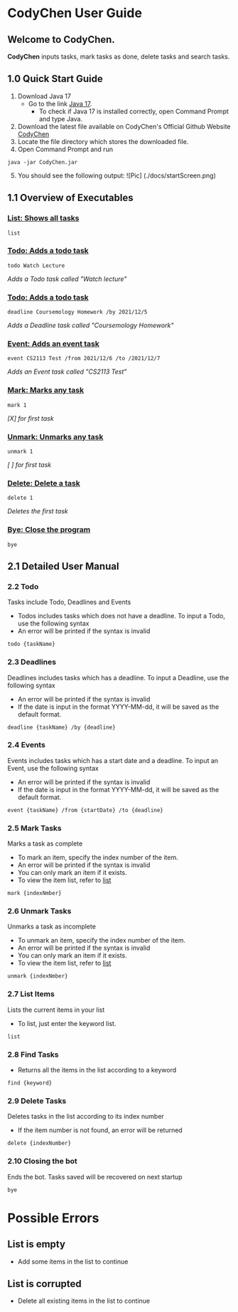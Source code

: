 # CodyChen User Guide

## Welcome to CodyChen.
**CodyChen** inputs tasks, mark tasks as done, delete tasks and search tasks.

## 1.0 Quick Start Guide
1. Download Java 17 
    - Go to the link [Java 17](https://www.oracle.com/java/technologies/javase/jdk17-archive-downloads.html). 
      - To check if Java 17 is installed correctly, open Command Prompt and type Java.
2. Download the latest file available on CodyChen's Official Github Website [CodyChen](https://github.com/lowjunchen/ip/releases)
3. Locate the file directory which stores the downloaded file.
4. Open Command Prompt and run
```
java -jar CodyChen.jar
```
5. You should see the following output:
   ![Pic] (./docs/startScreen.png)

## 1.1 Overview of Executables
### [List: Shows all tasks](#list)
```
list
```

### [Todo: Adds a todo task](#todo)
```
todo Watch Lecture
```
*Adds a Todo task called "Watch lecture"*

### [Todo: Adds a todo task](#deadline)
```
deadline Coursemology Homework /by 2021/12/5
```
*Adds a Deadline task called "Coursemology Homework"*

### [Event: Adds an event task](#event)
```
event CS2113 Test /from 2021/12/6 /to /2021/12/7
```
*Adds an Event task called "CS2113 Test"*

### [Mark: Marks any task](#mark)
```
mark 1
```
*\[X\] for first task*
### [Unmark: Unmarks any task](#unmark)
```
unmark 1
```
*\[ \]  for first task*
### [Delete: Delete a task](#delete)
```
delete 1
```
*Deletes the first task*
### [Bye: Close the program](#bye)
```
bye
```


## 2.1 Detailed User Manual
### 2.2 Todo
<a id ="todo"></a>
Tasks include Todo, Deadlines and Events
* Todos includes tasks which does not have a deadline. To input a Todo, use the following syntax
* An error will be printed if the syntax is invalid
```
todo {taskName}
```

### 2.3 Deadlines
<a id ="deadline"></a>
Deadlines includes tasks which has a deadline. To input a Deadline, use the following syntax
* An error will be printed if the syntax is invalid 
* If the date is input in the format YYYY-MM-dd, it will be saved as the default format.
```
deadline {taskName} /by {deadline}
```

### 2.4 Events
<a id ="event"></a>
Events includes tasks which has a start date and a deadline. To input an Event, use the following syntax
* An error will be printed if the syntax is invalid
* If the date is input in the format YYYY-MM-dd, it will be saved as the default format.
```
event {taskName} /from {startDate} /to {deadline}
```

### 2.5 Mark Tasks
<a name ="mark"></a>
Marks a task as complete
* To mark an item, specify the index number of the item.
* An error will be printed if the syntax is invalid
* You can only mark an item if it exists. 
* To view the item list, refer to [list](#list)
```
mark {indexNmber}
```

### 2.6 Unmark Tasks
<a name ="unmark"></a>
Unmarks a task as incomplete
* To unmark an item, specify the index number of the item.
* An error will be printed if the syntax is invalid
* You can only mark an item if it exists.
* To view the item list, refer to [list](#list)
```
unmark {indexNmber}
```

### 2.7 List Items
<a name ="list"></a>
Lists the current items in your list
* To list, just enter the keyword list. 
```
list
```

### 2.8 Find Tasks
<a name ="find"></a>
* Returns all the items in the list according to a keyword

```
find {keyword}
```

### 2.9 Delete Tasks
<a name ="delete"></a>
Deletes tasks in the list according to its index number
* If the item number is not found, an error will be returned
```
delete {indexNumber}
```

### 2.10 Closing the bot
<a name ="bye"></a>
Ends the bot. Tasks saved will be recovered on next startup
```
bye
```



# Possible Errors
## List is empty
* Add some items in the list to continue

## List is corrupted
* Delete all existing items in the list to continue